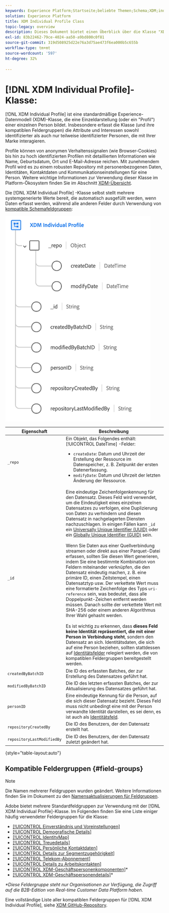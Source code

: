 ```yaml
---
keywords: Experience Platform;Startseite;beliebte Themen;Schema;XDM;individuelles Profil;Felder;Schemas;Schemas;Identitätszuordnung;Identitätszuordnung;Schema-Design;Map;Map;Vereinigungsschema;Vereinigungsschema
solution: Experience Platform
title: XDM Individual Profile Class
topic-legacy: overview
description: Dieses Dokument bietet einen Überblick über die Klasse "XDM Individual Profile".
exl-id: 83b22462-79ce-4024-aa50-a9bd800c0f81
source-git-commit: 319d508925d22e76a3d75ae473f6ea000b5c655b
workflow-type: tm+mt
source-wordcount: '597'
ht-degree: 32%

---
```


# [!DNL XDM Individual Profile]-Klasse:

[!DNL XDM Individual Profile] ist eine standardmäßige Experience-Datenmodell (XDM)-Klasse, die eine Einzeldarstellung (oder ein &quot;Profil&quot;) einer einzelnen Person bildet. Insbesondere erfasst die Klasse (und ihre kompatiblen Feldergruppen) die Attribute und Interessen sowohl identifizierter als auch nur teilweise identifizierter Personen, die mit Ihrer Marke interagieren.

Profile können von anonymen Verhaltenssignalen (wie Browser-Cookies) bis hin zu hoch identifizierten Profilen mit detaillierten Informationen wie Name, Geburtsdatum, Ort und E-Mail-Adresse reichen. Mit zunehmendem Profil wird es zu einem robusten Repository mit personenbezogenen Daten, Identitäten, Kontaktdaten und Kommunikationseinstellungen für eine Person. Weitere wichtige Informationen zur Verwendung dieser Klasse im Platform-Ökosystem finden Sie im Abschnitt [XDM-Übersicht](../home.md#data-behaviors).

Die [!DNL XDM Individual Profile] -Klasse selbst stellt mehrere systemgenerierte Werte bereit, die automatisch ausgefüllt werden, wenn Daten erfasst werden, während alle anderen Felder durch Verwendung von [kompatible Schemafeldgruppen](#field-groups):

![](../images/classes/individual-profile.png)

| Eigenschaft | Beschreibung |
| --- | --- |
| `_repo` | Ein Objekt, das Folgendes enthält: [!UICONTROL DateTime] -Felder: <ul><li>`createDate`: Datum und Uhrzeit der Erstellung der Ressource im Datenspeicher, z. B. Zeitpunkt der ersten Datenerfassung.</li><li>`modifyDate`: Datum und Uhrzeit der letzten Änderung der Ressource.</li></ul> |
| `_id` | Eine eindeutige Zeichenfolgenkennung für den Datensatz. Dieses Feld wird verwendet, um die Eindeutigkeit eines einzelnen Datensatzes zu verfolgen, eine Duplizierung von Daten zu verhindern und diesen Datensatz in nachgelagerten Diensten nachzuschlagen. In einigen Fällen kann `_id` ein [Universally Unique Identifier (UUID)](https://tools.ietf.org/html/rfc4122) oder ein [Globally Unique Identifier (GUID)](https://docs.microsoft.com/de-de/dotnet/api/system.guid?view=net-5.0) sein.<br><br>Wenn Sie Daten aus einer Quellverbindung streamen oder direkt aus einer Parquet-Datei erfassen, sollten Sie diesen Wert generieren, indem Sie eine bestimmte Kombination von Feldern miteinander verknüpfen, die den Datensatz eindeutig machen, z. B. eine primäre ID, einen Zeitstempel, einen Datensatztyp usw. Der verkettete Wert muss eine formatierte Zeichenfolge des Typs `uri-reference` sein, was bedeutet, dass alle Doppelpunkt-Zeichen entfernt werden müssen. Danach sollte der verkettete Wert mit SHA-256 oder einem anderen Algorithmus Ihrer Wahl gehasht werden.<br><br>Es ist wichtig zu erkennen, dass **dieses Feld keine Identität repräsentiert, die mit einer Person in Verbindung steht**, sondern den Datensatz an sich. Identitätsdaten, die sich auf eine Person beziehen, sollten stattdessen auf [Identitätsfelder](../schema/composition.md#identity) relegiert werden, die von kompatiblen Feldergruppen bereitgestellt werden. |
| `createdByBatchID` | Die ID des erfassten Batches, der zur Erstellung des Datensatzes geführt hat. |
| `modifiedByBatchID` | Die ID des letzten erfassten Batches, der zur Aktualisierung des Datensatzes geführt hat. |
| `personID` | Eine eindeutige Kennung für die Person, auf die sich dieser Datensatz bezieht. Dieses Feld muss nicht unbedingt eine mit der Person verwandte Identität darstellen, es sei denn, es ist auch als [Identitätsfeld](../schema/composition.md#identity). |
| `repositoryCreatedBy` | Die ID des Benutzers, der den Datensatz erstellt hat. |
| `repositoryLastModifiedBy` | Die ID des Benutzers, der den Datensatz zuletzt geändert hat. |

{style=&quot;table-layout:auto&quot;}

## Kompatible Feldergruppen {#field-groups}

>[!NOTE]
>
>Die Namen mehrerer Feldgruppen wurden geändert. Weitere Informationen finden Sie im Dokument zu den [Namensaktualisierungen für Feldgruppen](../field-groups/name-updates.md).

Adobe bietet mehrere Standardfeldgruppen zur Verwendung mit der [!DNL XDM Individual Profile]-Klasse. Im Folgenden finden Sie eine Liste einiger häufig verwendeter Feldergruppen für die Klasse:

* [[!UICONTROL Einverständnis und Voreinstellungen]](../field-groups/profile/consents.md)
* [[!UICONTROL Demografische Details]](../field-groups/profile/demographic-details.md)
* [[!UICONTROL IdentityMap]](../field-groups/profile/identitymap.md)
* [[!UICONTROL Treuedetails]](../field-groups/profile/loyalty-details.md)
* [[!UICONTROL Persönliche Kontaktdaten]](../field-groups/profile/personal-contact-details.md)
* [[!UICONTROL Details zur Segmentzugehörigkeit]](../field-groups/profile/segmentation.md)
* [[!UICONTROL Telekom-Abonnement]](../field-groups/profile/telecom-subscription.md)
* [[!UICONTROL Details zu Arbeitskontakten]](../field-groups/profile/work-contact-details.md)
* [[!UICONTROL XDM-Geschäftspersonenkomponenten]](../field-groups/profile/business-person-components.md)\*
* [[!UICONTROL XDM-Geschäftspersonendetails]](../field-groups/profile/business-person-details.md)\*

*\*Diese Feldergruppe steht nur Organisationen zur Verfügung, die Zugriff auf die B2B-Edition von Real-time Customer Data Platform haben.*

Eine vollständige Liste aller kompatiblen Feldergruppen für [!DNL XDM Individual Profile], siehe [XDM GitHub-Repository](https://github.com/adobe/xdm/tree/master/components/fieldgroups/profile).
